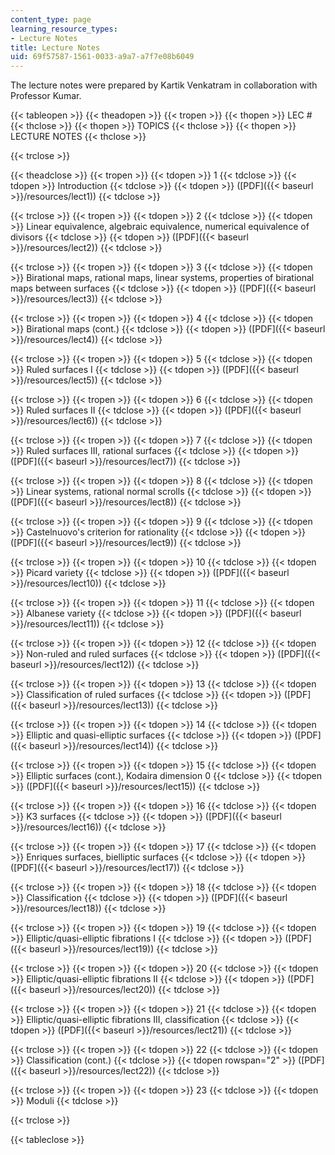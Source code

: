 ```yaml
---
content_type: page
learning_resource_types:
- Lecture Notes
title: Lecture Notes
uid: 69f57587-1561-0033-a9a7-a7f7e08b6049
---
```


The lecture notes were prepared by Kartik Venkatram in collaboration with Professor Kumar.

{{< tableopen >}}
{{< theadopen >}}
{{< tropen >}}
{{< thopen >}}
LEC #
{{< thclose >}}
{{< thopen >}}
TOPICS
{{< thclose >}}
{{< thopen >}}
LECTURE NOTES
{{< thclose >}}

{{< trclose >}}

{{< theadclose >}}
{{< tropen >}}
{{< tdopen >}}
1
{{< tdclose >}}
{{< tdopen >}}
Introduction
{{< tdclose >}}
{{< tdopen >}}
([PDF]({{< baseurl >}}/resources/lect1))
{{< tdclose >}}

{{< trclose >}}
{{< tropen >}}
{{< tdopen >}}
2
{{< tdclose >}}
{{< tdopen >}}
Linear equivalence, algebraic equivalence, numerical equivalence of divisors
{{< tdclose >}}
{{< tdopen >}}
([PDF]({{< baseurl >}}/resources/lect2))
{{< tdclose >}}

{{< trclose >}}
{{< tropen >}}
{{< tdopen >}}
3
{{< tdclose >}}
{{< tdopen >}}
Birational maps, rational maps, linear systems, properties of birational maps between surfaces
{{< tdclose >}}
{{< tdopen >}}
([PDF]({{< baseurl >}}/resources/lect3))
{{< tdclose >}}

{{< trclose >}}
{{< tropen >}}
{{< tdopen >}}
4
{{< tdclose >}}
{{< tdopen >}}
Birational maps (cont.)
{{< tdclose >}}
{{< tdopen >}}
([PDF]({{< baseurl >}}/resources/lect4))
{{< tdclose >}}

{{< trclose >}}
{{< tropen >}}
{{< tdopen >}}
5
{{< tdclose >}}
{{< tdopen >}}
Ruled surfaces I
{{< tdclose >}}
{{< tdopen >}}
([PDF]({{< baseurl >}}/resources/lect5))
{{< tdclose >}}

{{< trclose >}}
{{< tropen >}}
{{< tdopen >}}
6
{{< tdclose >}}
{{< tdopen >}}
Ruled surfaces II
{{< tdclose >}}
{{< tdopen >}}
([PDF]({{< baseurl >}}/resources/lect6))
{{< tdclose >}}

{{< trclose >}}
{{< tropen >}}
{{< tdopen >}}
7
{{< tdclose >}}
{{< tdopen >}}
Ruled surfaces III, rational surfaces
{{< tdclose >}}
{{< tdopen >}}
([PDF]({{< baseurl >}}/resources/lect7))
{{< tdclose >}}

{{< trclose >}}
{{< tropen >}}
{{< tdopen >}}
8
{{< tdclose >}}
{{< tdopen >}}
Linear systems, rational normal scrolls
{{< tdclose >}}
{{< tdopen >}}
([PDF]({{< baseurl >}}/resources/lect8))
{{< tdclose >}}

{{< trclose >}}
{{< tropen >}}
{{< tdopen >}}
9
{{< tdclose >}}
{{< tdopen >}}
Castelnuovo's criterion for rationality
{{< tdclose >}}
{{< tdopen >}}
([PDF]({{< baseurl >}}/resources/lect9))
{{< tdclose >}}

{{< trclose >}}
{{< tropen >}}
{{< tdopen >}}
10
{{< tdclose >}}
{{< tdopen >}}
Picard variety
{{< tdclose >}}
{{< tdopen >}}
([PDF]({{< baseurl >}}/resources/lect10))
{{< tdclose >}}

{{< trclose >}}
{{< tropen >}}
{{< tdopen >}}
11
{{< tdclose >}}
{{< tdopen >}}
Albanese variety
{{< tdclose >}}
{{< tdopen >}}
([PDF]({{< baseurl >}}/resources/lect11))
{{< tdclose >}}

{{< trclose >}}
{{< tropen >}}
{{< tdopen >}}
12
{{< tdclose >}}
{{< tdopen >}}
Non-ruled and ruled surfaces
{{< tdclose >}}
{{< tdopen >}}
([PDF]({{< baseurl >}}/resources/lect12))
{{< tdclose >}}

{{< trclose >}}
{{< tropen >}}
{{< tdopen >}}
13
{{< tdclose >}}
{{< tdopen >}}
Classification of ruled surfaces
{{< tdclose >}}
{{< tdopen >}}
([PDF]({{< baseurl >}}/resources/lect13))
{{< tdclose >}}

{{< trclose >}}
{{< tropen >}}
{{< tdopen >}}
14
{{< tdclose >}}
{{< tdopen >}}
Elliptic and quasi-elliptic surfaces
{{< tdclose >}}
{{< tdopen >}}
([PDF]({{< baseurl >}}/resources/lect14))
{{< tdclose >}}

{{< trclose >}}
{{< tropen >}}
{{< tdopen >}}
15
{{< tdclose >}}
{{< tdopen >}}
Elliptic surfaces (cont.), Kodaira dimension 0
{{< tdclose >}}
{{< tdopen >}}
([PDF]({{< baseurl >}}/resources/lect15))
{{< tdclose >}}

{{< trclose >}}
{{< tropen >}}
{{< tdopen >}}
16
{{< tdclose >}}
{{< tdopen >}}
K3 surfaces
{{< tdclose >}}
{{< tdopen >}}
([PDF]({{< baseurl >}}/resources/lect16))
{{< tdclose >}}

{{< trclose >}}
{{< tropen >}}
{{< tdopen >}}
17
{{< tdclose >}}
{{< tdopen >}}
Enriques surfaces, bielliptic surfaces
{{< tdclose >}}
{{< tdopen >}}
([PDF]({{< baseurl >}}/resources/lect17))
{{< tdclose >}}

{{< trclose >}}
{{< tropen >}}
{{< tdopen >}}
18
{{< tdclose >}}
{{< tdopen >}}
Classification
{{< tdclose >}}
{{< tdopen >}}
([PDF]({{< baseurl >}}/resources/lect18))
{{< tdclose >}}

{{< trclose >}}
{{< tropen >}}
{{< tdopen >}}
19
{{< tdclose >}}
{{< tdopen >}}
Elliptic/quasi-elliptic fibrations I
{{< tdclose >}}
{{< tdopen >}}
([PDF]({{< baseurl >}}/resources/lect19))
{{< tdclose >}}

{{< trclose >}}
{{< tropen >}}
{{< tdopen >}}
20
{{< tdclose >}}
{{< tdopen >}}
Elliptic/quasi-elliptic fibrations II
{{< tdclose >}}
{{< tdopen >}}
([PDF]({{< baseurl >}}/resources/lect20))
{{< tdclose >}}

{{< trclose >}}
{{< tropen >}}
{{< tdopen >}}
21
{{< tdclose >}}
{{< tdopen >}}
Elliptic/quasi-elliptic fibrations III, classification
{{< tdclose >}}
{{< tdopen >}}
([PDF]({{< baseurl >}}/resources/lect21))
{{< tdclose >}}

{{< trclose >}}
{{< tropen >}}
{{< tdopen >}}
22
{{< tdclose >}}
{{< tdopen >}}
Classification (cont.)
{{< tdclose >}}
{{< tdopen rowspan="2" >}}
([PDF]({{< baseurl >}}/resources/lect22))
{{< tdclose >}}

{{< trclose >}}
{{< tropen >}}
{{< tdopen >}}
23
{{< tdclose >}}
{{< tdopen >}}
Moduli
{{< tdclose >}}

{{< trclose >}}

{{< tableclose >}}